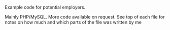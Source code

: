 Example code for potential employers.

Mainly PHP/MySQL. More code available on request. See top of each file for notes on how much and which parts of the file was written by me
